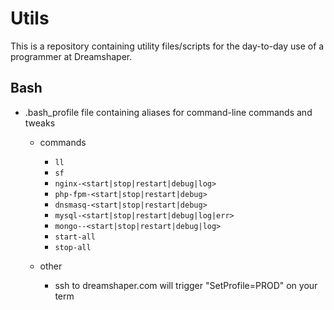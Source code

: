 # Utils

This is a repository containing utility files/scripts for the day-to-day use of a programmer at Dreamshaper.


## Bash

- .bash_profile file containing aliases for command-line commands and tweaks
  - commands
    - `ll`
    - `sf`
    - `nginx-<start|stop|restart|debug|log>`
    - `php-fpm-<start|stop|restart|debug>`
    - `dnsmasq-<start|stop|restart|debug>`
    - `mysql-<start|stop|restart|debug|log|err>`
    - `mongo--<start|stop|restart|debug|log>`
    - `start-all`
    - `stop-all`

  - other
    - ssh to dreamshaper.com will trigger "SetProfile=PROD" on your term
